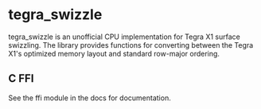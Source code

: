 # tegra_swizzle
tegra_swizzle is an unofficial CPU implementation for Tegra X1 surface swizzling.
The library provides functions for converting between the Tegra X1's optimized memory layout and standard row-major ordering. 

## C FFI
See the ffi module in the docs for documentation.